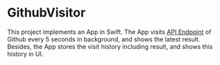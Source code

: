 # GithubVisitor


This project implements an App in Swift. The App visits [API Endpoint](https://api.github.com/) of Github every 5 seconds in background, and shows the latest result. Besides, the App stores the visit history including result, and shows this history in UI.



